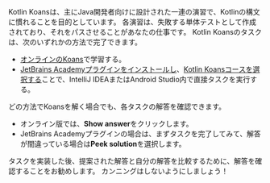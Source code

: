 [//]: # (title: Kotlin Koans)

Kotlin Koansは、主にJava開発者向けに設計された一連の演習で、Kotlinの構文に慣れることを目的としています。
各演習は、失敗する単体テストとして作成されており、それをパスさせることがあなたの仕事です。
Kotlin Koansのタスクは、次のいずれかの方法で完了できます。

*   [オンラインのKoans](https://play.kotlinlang.org/koans)で学習する。
*   [JetBrains Academyプラグインをインストールし](https://plugins.jetbrains.com/plugin/10081-jetbrains-academy/docs/install-jetbrains-academy-plugin.html)、[Kotlin Koansコースを選択する](https://plugins.jetbrains.com/plugin/10081-jetbrains-academy/docs/learner-start-guide.html?section=Kotlin%20Koans)ことで、IntelliJ IDEAまたはAndroid Studio内で直接タスクを実行する。

どの方法でKoansを解く場合でも、各タスクの解答を確認できます。
*   オンライン版では、**Show answer**をクリックします。
*   JetBrains Academyプラグインの場合は、まずタスクを完了してみて、解答が間違っている場合は**Peek solution**を選択します。

タスクを実装した後、提案された解答と自分の解答を比較するために、解答を確認することをお勧めします。
カンニングはしないようにしましょう！